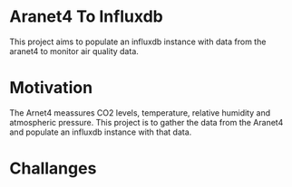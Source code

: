 # Aranet4 To Influxdb
This project aims to populate an influxdb instance with data from the aranet4 to monitor air quality data. 

# Motivation
The Arnet4 meassures CO2 levels, temperature, relative humidity and atmospheric pressure. This project is to gather the 
data from the Aranet4 and populate an influxdb instance with that data. 

# Challanges
